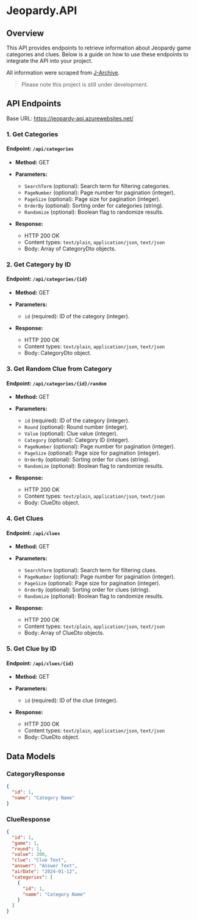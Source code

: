# Jeopardy.API

## Overview
 This API provides endpoints to retrieve information about Jeopardy game categories and clues. Below is a guide on how to use these endpoints to integrate the API into your project.

All information were scraped from [J-Archive](https://www.j-archive.com/).

> Please note this project is still under development.

## API Endpoints

Base URL: https://jeopardy-api.azurewebsites.net/

### 1. Get Categories
#### Endpoint: `/api/categories`
- **Method:** GET
- **Parameters:**
  - `SearchTerm` (optional): Search term for filtering categories.
  - `PageNumber` (optional): Page number for pagination (integer).
  - `PageSize` (optional): Page size for pagination (integer).
  - `OrderBy` (optional): Sorting order for categories (string).
  - `Randomize` (optional): Boolean flag to randomize results.

- **Response:**
  - HTTP 200 OK
  - Content types: `text/plain`, `application/json`, `text/json`
  - Body: Array of CategoryDto objects.

### 2. Get Category by ID
#### Endpoint: `/api/categories/{id}`
- **Method:** GET
- **Parameters:**
  - `id` (required): ID of the category (integer).

- **Response:**
  - HTTP 200 OK
  - Content types: `text/plain`, `application/json`, `text/json`
  - Body: CategoryDto object.

### 3. Get Random Clue from Category
#### Endpoint: `/api/categories/{id}/random`
- **Method:** GET
- **Parameters:**
  - `id` (required): ID of the category (integer).
  - `Round` (optional): Round number (integer).
  - `Value` (optional): Clue value (integer).
  - `Category` (optional): Category ID (integer).
  - `PageNumber` (optional): Page number for pagination (integer).
  - `PageSize` (optional): Page size for pagination (integer).
  - `OrderBy` (optional): Sorting order for clues (string).
  - `Randomize` (optional): Boolean flag to randomize results.

- **Response:**
  - HTTP 200 OK
  - Content types: `text/plain`, `application/json`, `text/json`
  - Body: ClueDto object.

### 4. Get Clues
#### Endpoint: `/api/clues`
- **Method:** GET
- **Parameters:**
  - `SearchTerm` (optional): Search term for filtering clues.
  - `PageNumber` (optional): Page number for pagination (integer).
  - `PageSize` (optional): Page size for pagination (integer).
  - `OrderBy` (optional): Sorting order for clues (string).
  - `Randomize` (optional): Boolean flag to randomize results.

- **Response:**
  - HTTP 200 OK
  - Content types: `text/plain`, `application/json`, `text/json`
  - Body: Array of ClueDto objects.

### 5. Get Clue by ID
#### Endpoint: `/api/clues/{id}`
- **Method:** GET
- **Parameters:**
  - `id` (required): ID of the clue (integer).

- **Response:**
  - HTTP 200 OK
  - Content types: `text/plain`, `application/json`, `text/json`
  - Body: ClueDto object.

## Data Models

### CategoryResponse
```json
{
  "id": 1,
  "name": "Category Name"
}
```

### ClueResponse
```json
{
  "id": 1,
  "game": 1,
  "round": 1,
  "value": 200,
  "clue": "Clue Text",
  "answer": "Answer Text",
  "airDate": "2024-01-12",
  "categories": [
    {
      "id": 1,
      "name": "Category Name"
    }
  ]
}
```

